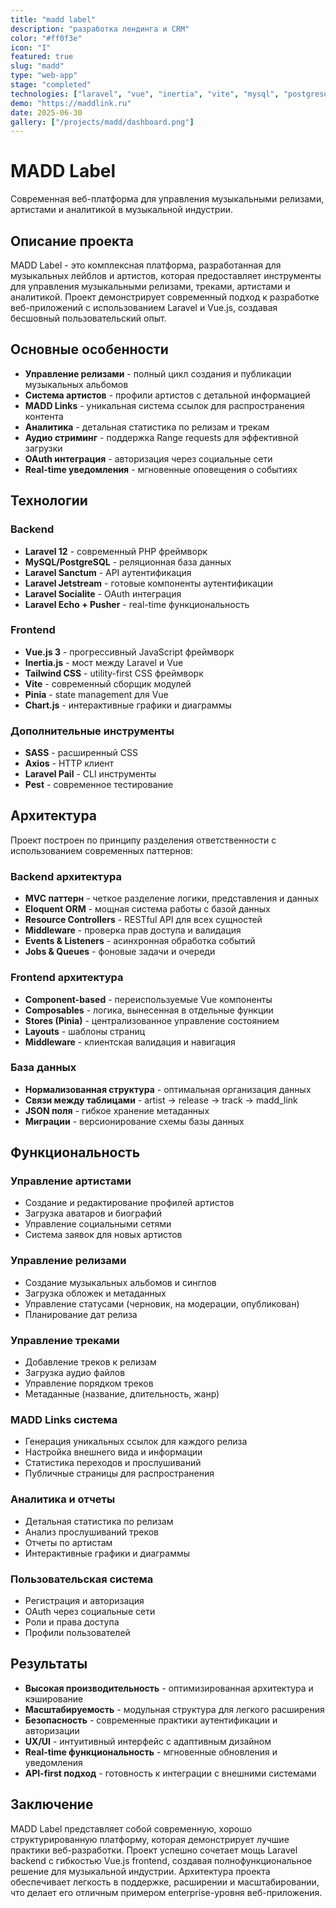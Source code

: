 ```yaml
---
title: "madd label"
description: "разработка лендинга и CRM"
color: "#ff0f3e"
icon: "I"
featured: true
slug: "madd"
type: "web-app"
stage: "completed"
technologies: ["laravel", "vue", "inertia", "vite", "mysql", "postgresql"]
demo: "https://maddlink.ru"
date: 2025-06-30
gallery: ["/projects/madd/dashboard.png"]
---
```


# MADD Label

Современная веб-платформа для управления музыкальными релизами, артистами и аналитикой в музыкальной индустрии.

## Описание проекта

MADD Label - это комплексная платформа, разработанная для музыкальных лейблов и артистов, которая предоставляет инструменты для управления музыкальными релизами, треками, артистами и аналитикой. Проект демонстрирует современный подход к разработке веб-приложений с использованием Laravel и Vue.js, создавая бесшовный пользовательский опыт.

## Основные особенности

- **Управление релизами** - полный цикл создания и публикации музыкальных альбомов
- **Система артистов** - профили артистов с детальной информацией
- **MADD Links** - уникальная система ссылок для распространения контента
- **Аналитика** - детальная статистика по релизам и трекам
- **Аудио стриминг** - поддержка Range requests для эффективной загрузки
- **OAuth интеграция** - авторизация через социальные сети
- **Real-time уведомления** - мгновенные оповещения о событиях

## Технологии

### Backend

- **Laravel 12** - современный PHP фреймворк
- **MySQL/PostgreSQL** - реляционная база данных
- **Laravel Sanctum** - API аутентификация
- **Laravel Jetstream** - готовые компоненты аутентификации
- **Laravel Socialite** - OAuth интеграция
- **Laravel Echo + Pusher** - real-time функциональность

### Frontend

- **Vue.js 3** - прогрессивный JavaScript фреймворк
- **Inertia.js** - мост между Laravel и Vue
- **Tailwind CSS** - utility-first CSS фреймворк
- **Vite** - современный сборщик модулей
- **Pinia** - state management для Vue
- **Chart.js** - интерактивные графики и диаграммы

### Дополнительные инструменты

- **SASS** - расширенный CSS
- **Axios** - HTTP клиент
- **Laravel Pail** - CLI инструменты
- **Pest** - современное тестирование

## Архитектура

Проект построен по принципу разделения ответственности с использованием современных паттернов:

### Backend архитектура

- **MVC паттерн** - четкое разделение логики, представления и данных
- **Eloquent ORM** - мощная система работы с базой данных
- **Resource Controllers** - RESTful API для всех сущностей
- **Middleware** - проверка прав доступа и валидация
- **Events & Listeners** - асинхронная обработка событий
- **Jobs & Queues** - фоновые задачи и очереди

### Frontend архитектура

- **Component-based** - переиспользуемые Vue компоненты
- **Composables** - логика, вынесенная в отдельные функции
- **Stores (Pinia)** - централизованное управление состоянием
- **Layouts** - шаблоны страниц
- **Middleware** - клиентская валидация и навигация

### База данных

- **Нормализованная структура** - оптимальная организация данных
- **Связи между таблицами** - artist → release → track → madd_link
- **JSON поля** - гибкое хранение метаданных
- **Миграции** - версионирование схемы базы данных

## Функциональность

### Управление артистами

- Создание и редактирование профилей артистов
- Загрузка аватаров и биографий
- Управление социальными сетями
- Система заявок для новых артистов

### Управление релизами

- Создание музыкальных альбомов и синглов
- Загрузка обложек и метаданных
- Управление статусами (черновик, на модерации, опубликован)
- Планирование дат релиза

### Управление треками

- Добавление треков к релизам
- Загрузка аудио файлов
- Управление порядком треков
- Метаданные (название, длительность, жанр)

### MADD Links система

- Генерация уникальных ссылок для каждого релиза
- Настройка внешнего вида и информации
- Статистика переходов и прослушиваний
- Публичные страницы для распространения

### Аналитика и отчеты

- Детальная статистика по релизам
- Анализ прослушиваний треков
- Отчеты по артистам
- Интерактивные графики и диаграммы

### Пользовательская система

- Регистрация и авторизация
- OAuth через социальные сети
- Роли и права доступа
- Профили пользователей

## Результаты

- **Высокая производительность** - оптимизированная архитектура и кэширование
- **Масштабируемость** - модульная структура для легкого расширения
- **Безопасность** - современные практики аутентификации и авторизации
- **UX/UI** - интуитивный интерфейс с адаптивным дизайном
- **Real-time функциональность** - мгновенные обновления и уведомления
- **API-first подход** - готовность к интеграции с внешними системами

## Заключение

MADD Label представляет собой современную, хорошо структурированную платформу, которая демонстрирует лучшие практики веб-разработки. Проект успешно сочетает мощь Laravel backend с гибкостью Vue.js frontend, создавая полнофункциональное решение для музыкальной индустрии. Архитектура проекта обеспечивает легкость в поддержке, расширении и масштабировании, что делает его отличным примером enterprise-уровня веб-приложения.
